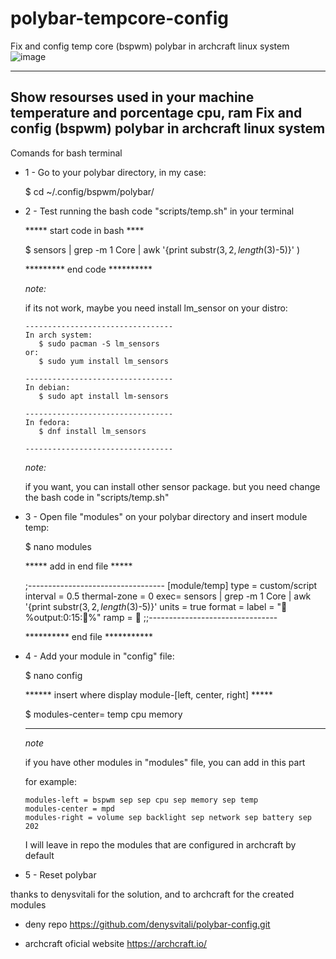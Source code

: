 # polybar-tempcore-config
 Fix and config temp core (bspwm) polybar in archcraft linux system
![image](https://user-images.githubusercontent.com/14878867/180899078-b3769402-92ee-4b29-83ac-229483e4d8e3.png)


-------------------------------------------------------------------------
Show resourses used in your machine temperature and porcentage cpu, ram
Fix and config (bspwm) polybar in archcraft linux system
-------------------------------------------------------------------------

Comands for bash terminal

- 1 - Go to your polybar directory, in my case:

   $ cd ~/.config/bspwm/polybar/
   
   
   

- 2 - Test running the bash code "scripts/temp.sh" in your terminal

   ***** start code in bash ****
   
    $ sensors | grep -m 1 Core | awk '{print substr($3, 2, length($3)-5)}' )
    
   ********* end code **********

   *note:*
   
   if its not work, maybe you need install lm_sensor on your distro:

      ---------------------------------
      In arch system:
         $ sudo pacman -S lm_sensors
      or:
         $ sudo yum install lm_sensors

      ---------------------------------
      In debian:
         $ sudo apt install lm-sensors

      ---------------------------------
      In fedora:
         $ dnf install lm_sensors

      ---------------------------------

   *note:*
   
   if you want, you can install other sensor package.
   but you need change the bash code in "scripts/temp.sh"



- 3 - Open file "modules" on your polybar directory and insert module temp:

   $ nano modules
   
   ***** add in end file *****
   
    ;----------------------------------
    [module/temp]
    type = custom/script
    interval = 0.5
    thermal-zone = 0
    exec= sensors | grep -m 1 Core | awk '{print substr($3, 2, length($3)-5)}'
    units = true
    format = <ramp> <label>
    label = " %output:0:15:%"
    ramp = 
    ;;--------------------------------
   
   ********** end file ***********



- 4 -  Add your module in "config" file:

   $ nano config

   ****** insert where display module-[left, center, right] *****

   $ modules-center= temp cpu memory

   ***********************************

   *note*
   
   if you have other modules in "modules" file, you can add in this part

   for example:

      modules-left = bspwm sep sep cpu sep memory sep temp
      modules-center = mpd
      modules-right = volume sep backlight sep network sep battery sep 202
   
   I will leave in repo the modules that are configured in archcraft by default


- 5 - Reset polybar

thanks to denysvitali for the solution, and to archcraft for the created modules

- deny repo
https://github.com/denysvitali/polybar-config.git

- archcraft oficial website
https://archcraft.io/
